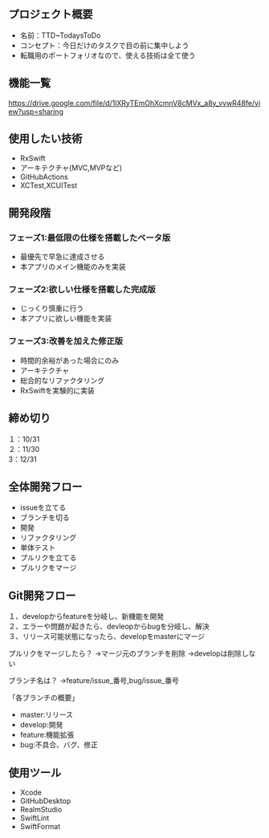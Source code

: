 ## プロジェクト概要
- 名前：TTD~TodaysToDo
- コンセプト：今日だけのタスクで目の前に集中しよう
- 転職用のポートフォリオなので、使える技術は全て使う

## 機能一覧
https://drive.google.com/file/d/1lXRyTEmOhXcmnV8cMVx_a8y_vvwR48fe/view?usp=sharing

## 使用したい技術
- RxSwift
- アーキテクチャ(MVC,MVPなど)
- GitHubActions
- XCTest,XCUITest

## 開発段階

### フェーズ1:最低限の仕様を搭載したベータ版
- 最優先で早急に達成させる
- 本アプリのメイン機能のみを実装

### フェーズ2:欲しい仕様を搭載した完成版
- じっくり慎重に行う
- 本アプリに欲しい機能を実装

### フェーズ3:改善を加えた修正版
- 時間的余裕があった場合にのみ
- アーキテクチャ
- 総合的なリファクタリング
- RxSwiftを実験的に実装

## 締め切り
１：10/31  
２：11/30  
3：12/31

## 全体開発フロー

- issueを立てる
- ブランチを切る
- 開発
- リファクタリング
- 単体テスト
- プルリクを立てる
- プルリクをマージ

## Git開発フロー

１、developからfeatureを分岐し、新機能を開発  
２、エラーや問題が起きたら、devleopからbugを分岐し、解決  
３、リリース可能状態になったら、developをmasterにマージ  

プルリクをマージしたら？
→マージ元のブランチを削除
→developは削除しない

ブランチ名は？
→feature/issue_番号,bug/issue_番号

「各ブランチの概要」
- master:リリース
- develop:開発
- feature:機能拡張
- bug:不具合、バグ、修正

## 使用ツール
- Xcode
- GitHubDesktop
- RealmStudio
- SwiftLint
- SwiftFormat
